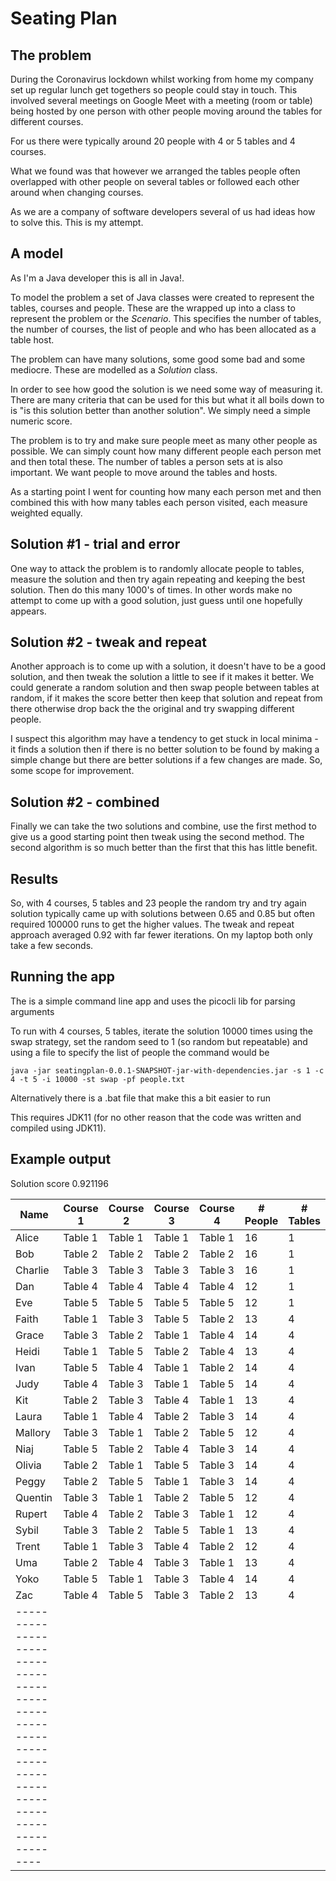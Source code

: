 # Seating Plan

## The problem

During the Coronavirus lockdown whilst working from home my company set up regular lunch get togethers so people could stay in touch. This involved several meetings on Google Meet with a meeting (room or table) being hosted by one person with other people moving around the tables for different courses.

For us there were typically around 20 people with 4 or 5 tables and 4 courses.

What we found was that however we arranged the tables people often overlapped with other people on several tables or followed each other around when changing courses.

As we are a company of software developers several of us had ideas how to solve this. This is my attempt.

## A model

As I'm a Java developer this is all in Java!.

To model the problem a set of Java classes were created to represent the tables, courses and people. These are the wrapped up into a class to represent the problem or the *Scenario*. This specifies the number of tables, the number of courses, the list of people and who has been allocated as a table host.

The problem can have many solutions, some good some bad and some mediocre. These are modelled as a *Solution* class.

In order to see how good the solution is we need some way of measuring it. There are many criteria that can be used for this but what it all boils down to is "is this solution better than another solution". We simply need a simple numeric score.

The problem is to try and make sure people meet as many other people as possible. We can simply count how many different people each person met and then total these. The number of tables a person sets at is also important. We want people to move around the tables and hosts. 

As a starting point I went for counting how many each person met and then combined this with how many tables each person visited, each measure weighted equally.

## Solution #1 - trial and error

One way to attack the problem is to randomly allocate people to tables, measure the solution and then try again repeating and keeping the best solution. Then do this many 1000's of times. In other words make no attempt to come up with a good solution, just guess until one hopefully appears.

## Solution #2 - tweak and repeat

Another approach is to come up with a solution, it doesn't have to be a good solution, and then tweak the solution a little to see if it makes it better. We could generate a random solution and then swap people between tables at random, if it makes the score better then keep that solution and repeat from there otherwise drop back the the original and try swapping different people.

I suspect this algorithm may have a tendency to get stuck in local minima - it finds a solution then if there is no better solution to be found by making a simple change but there are better solutions if a few changes are made. So, some scope for improvement.

## Solution #2 - combined

Finally we can take the two solutions and combine, use the first method to give us a good starting point then tweak using the second method. The second algorithm is so much better than the first that this has little benefit.

## Results

So, with 4 courses, 5 tables and 23 people the random try and try again solution typically came up with solutions between 0.65 and 0.85 but often required 100000 runs to get the higher values. The tweak and repeat approach averaged 0.92 with far fewer iterations. On my laptop both only take a few seconds. 

## Running the app

The is a simple command line app and uses the picocli lib for parsing arguments

To run with 4 courses, 5 tables, iterate the solution 10000 times using the swap strategy, set the random seed to 1 (so random but repeatable) and using a file to specify the list of people the command would be

`java -jar seatingplan-0.0.1-SNAPSHOT-jar-with-dependencies.jar -s 1 -c 4 -t 5 -i 10000 -st swap -pf people.txt`

Alternatively there is a .bat file that make this a bit easier to run

This requires JDK11 (for no other reason that the code was written and compiled using JDK11).

## Example output

Solution score 0.921196

| Name         | Course 1     | Course 2     | Course 3     | Course 4     | # People     | # Tables     |
| ------------ | ------------ | ------------ | ------------ | ------------ | ------------ | ------------ |
| Alice        | Table 1      | Table 1      | Table 1      | Table 1      | 16           | 1            |
| Bob          | Table 2      | Table 2      | Table 2      | Table 2      | 16           | 1            |
| Charlie      | Table 3      | Table 3      | Table 3      | Table 3      | 16           | 1            |
| Dan          | Table 4      | Table 4      | Table 4      | Table 4      | 12           | 1            |
| Eve          | Table 5      | Table 5      | Table 5      | Table 5      | 12           | 1            |
| Faith        | Table 1      | Table 3      | Table 5      | Table 2      | 13           | 4            |
| Grace        | Table 3      | Table 2      | Table 1      | Table 4      | 14           | 4            |
| Heidi        | Table 1      | Table 5      | Table 2      | Table 4      | 13           | 4            |
| Ivan         | Table 5      | Table 4      | Table 1      | Table 2      | 14           | 4            |
| Judy         | Table 4      | Table 3      | Table 1      | Table 5      | 14           | 4            |
| Kit          | Table 2      | Table 3      | Table 4      | Table 1      | 13           | 4            |
| Laura        | Table 1      | Table 4      | Table 2      | Table 3      | 14           | 4            |
| Mallory      | Table 3      | Table 1      | Table 2      | Table 5      | 12           | 4            |
| Niaj         | Table 5      | Table 2      | Table 4      | Table 3      | 14           | 4            |
| Olivia       | Table 2      | Table 1      | Table 5      | Table 3      | 14           | 4            |
| Peggy        | Table 2      | Table 5      | Table 1      | Table 3      | 14           | 4            |
| Quentin      | Table 3      | Table 1      | Table 2      | Table 5      | 12           | 4            |
| Rupert       | Table 4      | Table 2      | Table 3      | Table 1      | 12           | 4            |
| Sybil        | Table 3      | Table 2      | Table 5      | Table 1      | 13           | 4            |
| Trent        | Table 1      | Table 3      | Table 4      | Table 2      | 12           | 4            |
| Uma          | Table 2      | Table 4      | Table 3      | Table 1      | 13           | 4            |
| Yoko         | Table 5      | Table 1      | Table 3      | Table 4      | 14           | 4            |
| Zac          | Table 4      | Table 5      | Table 3      | Table 2      | 13           | 4            |
|--------------------------------------------------------------------------------------------------------|
